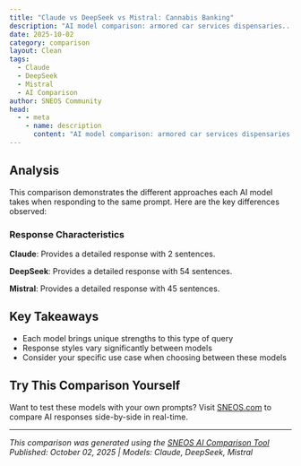 ```yaml
---
title: "Claude vs DeepSeek vs Mistral: Cannabis Banking"
description: "AI model comparison: armored car services dispensaries..."
date: 2025-10-02
category: comparison
layout: Clean
tags:
  - Claude
  - DeepSeek
  - Mistral
  - AI Comparison
author: SNEOS Community
head:
  - - meta
    - name: description
      content: "AI model comparison: armored car services dispensaries..."
---
```


<ChatComparison
  title="Claude vs DeepSeek vs Mistral: Cannabis Banking"
  prompt="armored car services dispensaries"
  :responses='{
    "Claude": "Armored car services for dispensaries are specialized security transportation companies that help cannabis businesses safely move cash, products, and other valuables. Here\u0027s what you should know:\n\n## Why Dispensaries Use Armored Car Services\n\n**Banking Challenges:**\n- Limited banking access forces many dispensaries to operate largely in cash\n- Need secure transportation for daily deposits and cash management\n- Protection from theft during transport\n\n**High-Value Products:**\n- Cannabis products require secure transport between facilities\n- Moving inventory between cultivation, processing, and retail locations\n\n## Services Typically Offered\n\n- **Cash pickup and delivery**\n- **Bank deposits**\n- **ATM servicing**\n- **Product transportation** (where legally permitted)\n- **Vault storage services**\n- **Same-day or scheduled pickups**\n\n## Major Providers\n\nSome companies that serve the cannabis industry include:\n- Garda World\n- Brink\u0027s (in some markets)\n- Regional security companies with cannabis licenses\n- Cannabis-specific armored transport services\n\n## Key Considerations\n\n**Compliance:**\n- Must be licensed for cannabis-related transportation\n- Need to follow state tracking requirements\n- Insurance and bonding requirements\n\n**Cost Factors:**\n- Route frequency\n- Cash volume\n- Distance traveled\n- Additional security requirements\n\n**Vetting:**\n- Check licensing and cannabis industry experience\n- Verify insurance coverage\n- Review security protocols and equipment\n\nWould you like specific information about services in a particular state or region?",
    "DeepSeek": "Of course. This is an interesting intersection of two highly regulated industries. Here\u2019s a detailed breakdown of the relationship between armored car services and dispensaries (both medical and recreational cannabis).\n\n### The Core Need: Why Dispensaries Require Armored Car Services\n\nDispensaries are largely **cash-only businesses**, which creates a massive security risk. This situation arises from a fundamental conflict between state and federal law in the United States.\n\n1.  **The Cash-Only Problem:**\n    *   **Federal Law:** Cannabis is still a Schedule I controlled substance at the federal level.\n    *   **Banking Access:** Most federally insured banks and credit unions refuse to serve cannabis businesses for fear of being charged with money laundering. This means dispensaries have limited access to checking accounts, credit card processing, and other standard financial services.\n    *   **Result:** A significant portion of their transactions are in cash. A busy dispensary can have hundreds of thousands of dollars in cash on-site at any given time.\n\n2.  **The High-Value Target:**\n    *   **Product \u002B Cash:** Dispensaries are targets for robbery not only because of the cash but also because of the high-value, easily resellable product (cannabis) on the premises.\n    *   **Public Knowledge:** It is widely known that these businesses operate in cash, making them a predictable target for criminal activity.\n\n### The Role of Armored Car Services for Dispensaries\n\nArmored car services provide critical logistical and security solutions to mitigate these risks.\n\n**1. Cash Logistics \u0026 Transport:**\n*   **Daily Cash Pickups:** Transporting cash receipts from the dispensary to a secure counting facility or a rare \u0022cannabis-friendly\u0022 financial institution.\n*   **Change Orders \u0026 Cash Drops:** Delivering fresh currency for registers and secure cash drops throughout the day to limit the amount of cash held on the sales floor.\n*   **Tax Payments:** Transporting large sums of cash for state and local tax payments, which must often be made in person.\n\n**2. Product Transport (The \u0022Seed-to-Sale\u0022 Chain):**\n*   **Wholesale Transport:** Moving bulk cannabis product from growers and cultivators to the dispensary.\n*   **Inter-Dispensary Transfers:** Transporting product between different locations of the same dispensary chain.\n*   **Product Returns \u0026 Destruction:** Securely moving unsellable or expired product to approved destruction facilities.\n\n**3. ATM Services:**\nMany armored car companies also manage ATMs. They install, service, and fill the ATMs located inside or outside dispensaries, which is another source of cash that needs securing.\n\n### Key Considerations and Challenges for the Service\n\nProviding armored car services to the cannabis industry is not like serving a standard retail bank. It comes with unique challenges:\n\n**1. Intense Regulatory Compliance:**\n*   **State Licensing:** The armored car company itself often needs a specific license or endorsement from the state\u0027s cannabis control board (e.g., Cannabis Control Commission, Department of Cannabis Control) to handle cannabis products and cash.\n*   **Tracking \u0026 Reporting:** Every transport of product is tracked in the state\u0027s mandatory \u0022seed-to-sale\u0022 tracking system (like Metrc or BioTrack). The armored car service must meticulously log manifests, weights, and chain-of-custody documents.\n*   **Background Checks:** Drivers and guards are subject to intense background checks by state cannabis authorities.\n\n**2. Enhanced Security Protocols:**\n*   **Armed Guards:** Personnel are typically highly trained and armed.\n*   **GPS Tracking:** Vehicles are equipped with live GPS tracking, and shipments are monitored in real-time.\n*   **Secure Routing:** Routes are varied and unpredictable to prevent patterns from being detected.\n*   **Communication:** Constant communication with a central command center.\n\n**3. Insurance and Liability:**\n*   The value of a single shipment (both cash and product) can be enormous. The armored car service must carry substantial insurance policies to cover potential losses from theft, damage, or accidents.\n\n**4. Federal Legal Gray Area:**\n*   While operating legally under state law, the armored car company is still technically transporting a federally illegal substance and the proceeds from its sale. This creates a legal risk, though federal enforcement against ancillary businesses (like security or transport) has been rare under specific federal enforcement memos (like the Cole Memorandum, though rescinded, its principles often guide current practice).\n\n### Examples of Armored Car Services in the Industry\n\nSeveral companies have specialized in serving the cannabis industry. You\u0027ll often hear terms like \u0022cannabis logistics,\u0022 \u0022cash-in-transit,\u0022 and \u0022secure transport.\u0022\n\n*   **Brinks:** A major player that has developed a dedicated cannabis division in legal states.\n*   **MPS (Marijuana Payment Solutions):** Offers a suite of financial and security services, including armored transport.\n*   **Spartan Armor:** An example of a company built specifically for the cannabis industry.\n*   **Local \u0026 Regional Operators:** In many states, smaller, locally-owned armored car services have emerged to fill this critical need.\n\n### Summary\n\nIn short, the relationship is one of **absolute necessity**. Armored car services are the vital circulatory system for the legal cannabis industry, moving its lifeblood (cash and product) securely and in compliance with a complex web of state regulations. They allow dispensaries to operate safely, manage their immense cash flow, and fulfill their logistical needs without becoming easy targets for crime.",
    "Mistral": "Armored car services for dispensaries are specialized security services designed to protect the transportation of cash, cannabis products, and other valuable assets associated with the cannabis industry. Given the high-risk nature of the cannabis business, particularly due to its cash-intensive operations and the valuable nature of the products, armored car services provide essential security measures. Here are some key aspects of these services:\n\n### Key Features of Armored Car Services for Dispensaries:\n\n1. **Secure Transportation**:\n   - **Cash Handling**: Armored car services ensure the safe transportation of large sums of cash from dispensaries to banks or other secure locations.\n   - **Product Transportation**: They also handle the secure transportation of cannabis products between cultivation sites, processing facilities, and dispensaries.\n\n2. **Armed Guards**:\n   - **Trained Personnel**: These services employ highly trained and armed security personnel to accompany the transportation of valuable assets.\n   - **Escort Services**: Armed guards can escort dispensary staff during cash deposits or product transfers to ensure safety.\n\n3. **Armored Vehicles**:\n   - **Protected Vehicles**: The use of armored vehicles provides an additional layer of security, protecting against theft and robbery.\n   - **GPS Tracking**: Many armored vehicles are equipped with GPS tracking systems to monitor the location and route of the vehicle in real-time.\n\n4. **Compliance and Regulation**:\n   - **Legal Compliance**: Armored car services ensure compliance with state and federal regulations regarding the transportation of cannabis and cash.\n   - **Documentation**: They maintain detailed records and documentation of all transactions and movements to meet regulatory requirements.\n\n5. **Insurance**:\n   - **Liability Coverage**: These services often provide insurance coverage to protect against loss or damage during transportation.\n   - **Risk Management**: They implement risk management strategies to minimize potential threats and ensure the safety of assets.\n\n6. **Technology and Surveillance**:\n   - **Surveillance Systems**: Advanced surveillance systems, including cameras and alarms, are used to monitor the transportation process.\n   - **Communication Systems**: Secure communication systems allow for real-time updates and coordination between the armored car service and the dispensary.\n\n### Benefits of Using Armored Car Services for Dispensaries:\n\n1. **Enhanced Security**:\n   - **Reduced Risk**: By using armored car services, dispensaries can significantly reduce the risk of theft, robbery, and other security threats.\n   - **Peace of Mind**: Knowing that valuable assets are being transported securely provides peace of mind for dispensary owners and employees.\n\n2. **Efficiency**:\n   - **Streamlined Operations**: Armored car services can streamline the transportation process, allowing dispensaries to focus on their core operations.\n   - **Time Savings**: Efficient transportation services save time and resources, enabling dispensaries to operate more effectively.\n\n3. **Compliance Assurance**:\n   - **Regulatory Adherence**: Armored car services ensure that all transportation activities comply with relevant regulations, reducing the risk of legal issues.\n   - **Audit Trails**: Detailed documentation and audit trails help dispensaries meet regulatory requirements and pass inspections.\n\n4. **Professionalism**:\n   - **Expertise**: Armored car services bring professional expertise and experience in handling high-value assets, ensuring a smooth and secure process.\n   - **Customer Trust**: Using professional security services can enhance customer trust and confidence in the dispensary\u0027s operations.\n\n### Considerations for Choosing an Armored Car Service:\n\n1. **Reputation and Experience**:\n   - **Track Record**: Look for a service provider with a proven track record and positive reputation in the industry.\n   - **Experience**: Choose a provider with experience in the cannabis industry to ensure they understand the unique challenges and regulations.\n\n2. **Cost**:\n   - **Budget**: Consider the cost of the service and ensure it fits within the dispensary\u0027s budget.\n   - **Value**: Evaluate the value provided by the service, including the level of security, compliance support, and additional features.\n\n3. **Customization**:\n   - **Tailored Solutions**: Look for a provider that offers customized solutions to meet the specific needs of the dispensary.\n   - **Flexibility**: Ensure the service provider can adapt to changing requirements and regulations.\n\n4. **Customer Support**:\n   - **Responsiveness**: Choose a provider with responsive customer support to address any issues or concerns promptly.\n   - **Communication**: Ensure clear and open communication channels with the service provider for effective coordination.\n\nBy utilizing armored car services, dispensaries can enhance their security, comply with regulations, and operate more efficiently, ultimately contributing to their overall success and sustainability in the cannabis industry."
  }'
  published-date="08:46"
/>

## Analysis

This comparison demonstrates the different approaches each AI model takes when responding to the same prompt. Here are the key differences observed:

### Response Characteristics

**Claude**: Provides a detailed response with 2 sentences. 

**DeepSeek**: Provides a detailed response with 54 sentences. 

**Mistral**: Provides a detailed response with 45 sentences. 

## Key Takeaways

- Each model brings unique strengths to this type of query
- Response styles vary significantly between models
- Consider your specific use case when choosing between these models

## Try This Comparison Yourself

Want to test these models with your own prompts? Visit [SNEOS.com](https://sneos.com) to compare AI responses side-by-side in real-time.

---

*This comparison was generated using the [SNEOS AI Comparison Tool](https://sneos.com)*
*Published: October 02, 2025 | Models: Claude, DeepSeek, Mistral*

